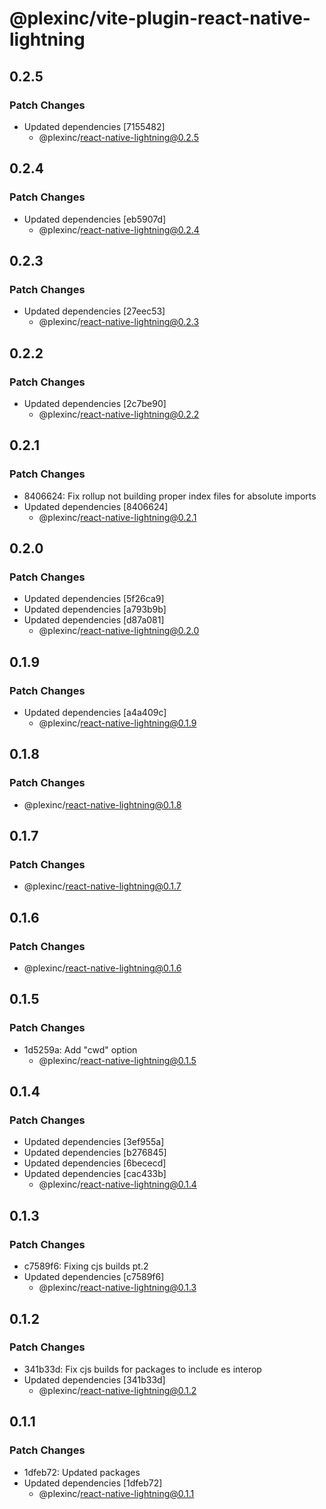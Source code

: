 # @plexinc/vite-plugin-react-native-lightning

## 0.2.5

### Patch Changes

- Updated dependencies [7155482]
  - @plexinc/react-native-lightning@0.2.5

## 0.2.4

### Patch Changes

- Updated dependencies [eb5907d]
  - @plexinc/react-native-lightning@0.2.4

## 0.2.3

### Patch Changes

- Updated dependencies [27eec53]
  - @plexinc/react-native-lightning@0.2.3

## 0.2.2

### Patch Changes

- Updated dependencies [2c7be90]
  - @plexinc/react-native-lightning@0.2.2

## 0.2.1

### Patch Changes

- 8406624: Fix rollup not building proper index files for absolute imports
- Updated dependencies [8406624]
  - @plexinc/react-native-lightning@0.2.1

## 0.2.0

### Patch Changes

- Updated dependencies [5f26ca9]
- Updated dependencies [a793b9b]
- Updated dependencies [d87a081]
  - @plexinc/react-native-lightning@0.2.0

## 0.1.9

### Patch Changes

- Updated dependencies [a4a409c]
  - @plexinc/react-native-lightning@0.1.9

## 0.1.8

### Patch Changes

- @plexinc/react-native-lightning@0.1.8

## 0.1.7

### Patch Changes

- @plexinc/react-native-lightning@0.1.7

## 0.1.6

### Patch Changes

- @plexinc/react-native-lightning@0.1.6

## 0.1.5

### Patch Changes

- 1d5259a: Add "cwd" option
  - @plexinc/react-native-lightning@0.1.5

## 0.1.4

### Patch Changes

- Updated dependencies [3ef955a]
- Updated dependencies [b276845]
- Updated dependencies [6bececd]
- Updated dependencies [cac433b]
  - @plexinc/react-native-lightning@0.1.4

## 0.1.3

### Patch Changes

- c7589f6: Fixing cjs builds pt.2
- Updated dependencies [c7589f6]
  - @plexinc/react-native-lightning@0.1.3

## 0.1.2

### Patch Changes

- 341b33d: Fix cjs builds for packages to include es interop
- Updated dependencies [341b33d]
  - @plexinc/react-native-lightning@0.1.2

## 0.1.1

### Patch Changes

- 1dfeb72: Updated packages
- Updated dependencies [1dfeb72]
  - @plexinc/react-native-lightning@0.1.1
